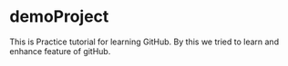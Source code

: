 # demoProject
This is Practice tutorial for learning GitHub. By this we tried to learn and enhance feature of gitHub.
